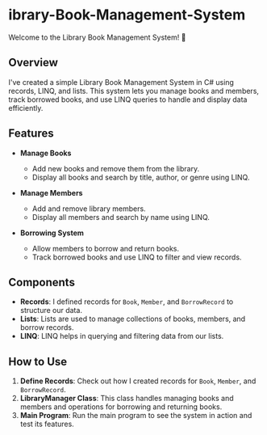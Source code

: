 # ibrary-Book-Management-System 
Welcome to the Library Book Management System! 🎉

## Overview
I've created a simple Library Book Management System in C# using records, LINQ, and lists. This system lets you manage books and members, track borrowed books, and use LINQ queries to handle and display data efficiently.

## Features
- **Manage Books**
  - Add new books and remove them from the library.
  - Display all books and search by title, author, or genre using LINQ.
  
- **Manage Members**
  - Add and remove library members.
  - Display all members and search by name using LINQ.
  
- **Borrowing System**
  - Allow members to borrow and return books.
  - Track borrowed books and use LINQ to filter and view records.

## Components
- **Records**: I defined records for `Book`, `Member`, and `BorrowRecord` to structure our data.
- **Lists**: Lists are used to manage collections of books, members, and borrow records.
- **LINQ**: LINQ helps in querying and filtering data from our lists.

## How to Use
1. **Define Records**: Check out how I created records for `Book`, `Member`, and `BorrowRecord`.
2. **LibraryManager Class**: This class handles managing books and members and operations for borrowing and returning books.
3. **Main Program**: Run the main program to see the system in action and test its features.
